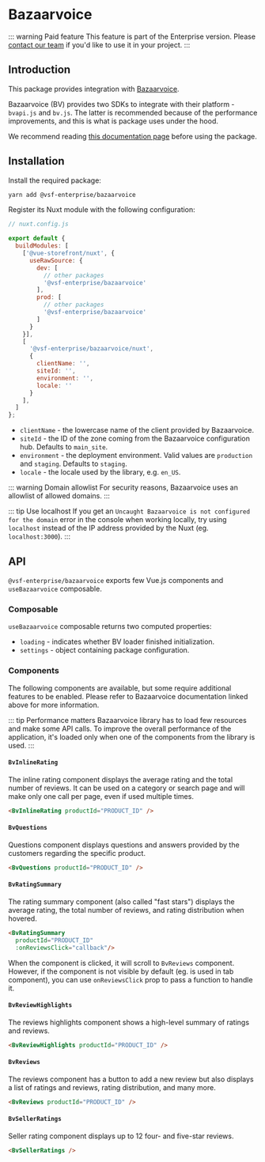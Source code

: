 # Bazaarvoice <Badge text="Enterprise" type="info" />

::: warning Paid feature
This feature is part of the Enterprise version. Please [contact our team](https://www.vuestorefront.io/contact/sales) if you'd like to use it in your project.
:::

## Introduction

This package provides integration with [Bazaarvoice](https://www.bazaarvoice.com/).

Bazaarvoice (BV) provides two SDKs to integrate with their platform - `bvapi.js` and `bv.js`. The latter is recommended because of the performance improvements, and this is what is package uses under the hood.

We recommend reading [this documentation page](https://knowledge.bazaarvoice.com/wp-content/conversations-prr/en_US/display/integrating_content_bv_js.html) before using the package.

## Installation

Install the required package:

```sh
yarn add @vsf-enterprise/bazaarvoice
```

Register its Nuxt module with the following configuration:

```javascript
// nuxt.config.js

export default {
  buildModules: [
    ['@vue-storefront/nuxt', {
      useRawSource: {
        dev: [
          // other packages
          '@vsf-enterprise/bazaarvoice'
        ],
        prod: [
          // other packages
          '@vsf-enterprise/bazaarvoice'
        ]
      }
    }],
    [
      '@vsf-enterprise/bazaarvoice/nuxt',
      {
        clientName: '',
        siteId: '',
        environment: '',
        locale: ''
      }
    ],
  ]
};
```

* `clientName` - the lowercase name of the client provided by Bazaarvoice.
* `siteId` - the ID of the zone coming from the Bazaarvoice configuration hub. Defaults to `main_site`.
* `environment` - the deployment environment. Valid values are `production` and `staging`. Defaults to `staging`.
* `locale` - the locale used by the library, e.g. `en_US`.

::: warning Domain allowlist
For security reasons, Bazaarvoice uses an allowlist of allowed domains.
:::

::: tip Use localhost
If you get an `Uncaught Bazaarvoice is not configured for the domain` error in the console when working locally, try using `localhost` instead of the IP address provided by the Nuxt (eg. `localhost:3000`).
:::

## API

`@vsf-enterprise/bazaarvoice` exports few Vue.js components and `useBazaarvoice` composable.

### Composable

`useBazaarvoice` composable returns two computed properties:
* `loading` - indicates whether BV loader finished initialization.
* `settings` - object containing package configuration.

### Components

The following components are available, but some require additional features to be enabled. Please refer to Bazaarvoice documentation linked above for more information.

::: tip Performance matters
Bazaarvoice library has to load few resources and make some API calls. To improve the overall performance of the application, it's loaded only when one of the components from the library is used.
:::

#### `BvInlineRating`

The inline rating component displays the average rating and the total number of reviews. It can be used on a category or search page and will make only one call per page, even if used multiple times.

```html
<BvInlineRating productId="PRODUCT_ID" />
```

#### `BvQuestions`

Questions component displays questions and answers provided by the customers regarding the specific product.

```html
<BvQuestions productId="PRODUCT_ID" />
```

#### `BvRatingSummary`

The rating summary component (also called "fast stars") displays the average rating, the total number of reviews, and rating distribution when hovered.

```html
<BvRatingSummary
  productId="PRODUCT_ID"
  :onReviewsClick="callback"/>
```

When the component is clicked, it will scroll to `BvReviews` component. However, if the component is not visible by default (eg. is used in tab component), you can use `onReviewsClick` prop to pass a function to handle it.

#### `BvReviewHighlights`

The reviews highlights component shows a high-level summary of ratings and reviews.

```html
<BvReviewHighlights productId="PRODUCT_ID" />
```

#### `BvReviews`

The reviews component has a button to add a new review but also displays a list of ratings and reviews, rating distribution, and many more.

```html
<BvReviews productId="PRODUCT_ID" />
```

#### `BvSellerRatings`

Seller rating component displays up to 12 four- and five-star reviews. 

```html
<BvSellerRatings />
```
